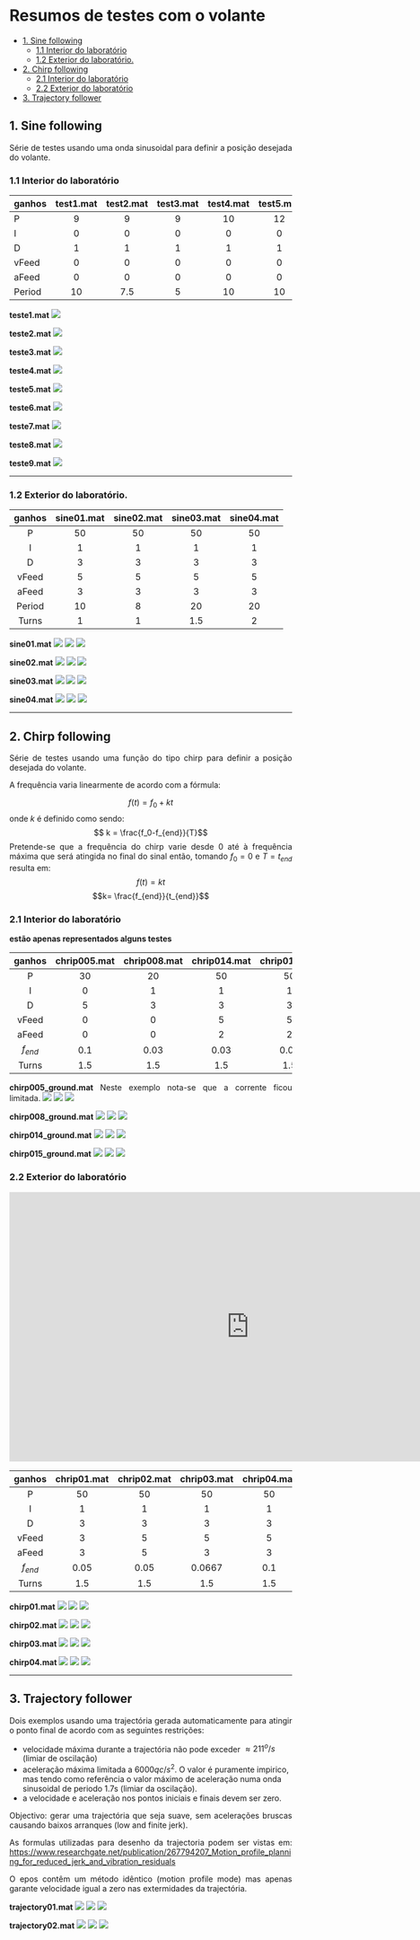 <style>
  p {
    text-align:justify;
  }
</style>

<!-- untoc -->
# Resumos de testes com o volante #


<!-- toc orderedList:0 depthFrom:1 depthTo:6 -->

* [1. Sine following](#1-sine-following)
  * [1.1 Interior  do laboratório](#11-interior-do-laboratório)
  * [1.2 Exterior do laboratório.](#12-exterior-do-laboratório)
* [2. Chirp following](#2-chirp-following)
  * [2.1 Interior  do laboratório](#21-interior-do-laboratório)
  * [2.2 Exterior do laboratório](#22-exterior-do-laboratório)
* [3. Trajectory follower](#3-trajectory-follower)

<!-- tocstop -->

## 1. Sine following ##
Série de testes usando uma onda sinusoidal para definir a posição desejada do volante.

### 1.1 Interior  do laboratório ###

|ganhos|test1.mat|test2.mat|test3.mat|test4.mat|test5.mat|test6.mat|test7.mat|test8.mat|test9.mat|
|------|:-------:|:-------:|:-------:|:-------:|:-------:|:-------:|:-------:|:-------:|:-------:|
| P    |9        |9        |9        |10       |12       |15       |9        |13       |15       |
| I    |0        |0        |0        |0        |0        |0        |0        |0        |0        |
| D    |1        |1        |1        |1        |1        |1        |2        |2        |3        |
| vFeed|0        |0        |0        |0        |0        |0        |0        |0        |0        |
| aFeed|0        |0        |0        |0        |0        |0        |0        |0        |0        |
|Period|10       |7.5      |5        |10       |10       |10       |10       |10       |10       |

**teste1.mat**
![](./sines/wheels%20down/teste1.svg)

**teste2.mat**
![](./sines/wheels%20down/teste2.svg)

**teste3.mat**
![](./sines/wheels%20down/teste3.svg)

**teste4.mat**
![](./sines/wheels%20down/teste4.svg)

**teste5.mat**
![](./sines/wheels%20down/teste5.svg)

**teste6.mat**
![](./sines/wheels%20down/teste6.svg)

**teste7.mat**
![](./sines/wheels%20down/teste7.svg)

**teste8.mat**
![](./sines/wheels%20down/teste8.svg)

**teste9.mat**
![](./sines/wheels%20down/teste9.svg)

---

### 1.2 Exterior do laboratório. ###

| ganhos |sine01.mat|sine02.mat|sine03.mat|sine04.mat|
|:------:|:--------:|:--------:|:--------:|:--------:|
|P       |50        |50        |50        |50        |
|I       |1         |1         |1         |1         |
|D       |3         |3         |3         |3         |
|vFeed   |5         |5         |5         |5         |
|aFeed   |3         |3         |3         |3         |
|Period  |10        |8         |20        |20        |
|Turns   |1         |1         |1.5       |2         |

**sine01.mat**
![](./sines/wheels%20down%20car%20out/sine01_position.svg)
![](./sines/wheels%20down%20car%20out/sine01_error.svg)
![](./sines/wheels%20down%20car%20out/sine01_vel_acc.svg)

**sine02.mat**
![](./sines/wheels%20down%20car%20out/sine02_position.svg)
![](./sines/wheels%20down%20car%20out/sine02_error.svg)
![](./sines/wheels%20down%20car%20out/sine02_vel_acc.svg)

**sine03.mat**
![](./sines/wheels%20down%20car%20out/sine03_position.svg)
![](./sines/wheels%20down%20car%20out/sine03_error.svg)
![](./sines/wheels%20down%20car%20out/sine03_vel_acc.svg)

**sine04.mat**
![](./sines/wheels%20down%20car%20out/sine04_position.svg)
![](./sines/wheels%20down%20car%20out/sine04_error.svg)
![](./sines/wheels%20down%20car%20out/sine04_vel_acc.svg)

---

## 2. Chirp following ##
Série de testes usando uma função do tipo chirp para definir a posição desejada do volante.

A frequência varia linearmente de acordo com a fórmula:

$$f(t) = f_0 + kt $$
onde $k$ é definido como sendo:
$$ k = \frac{f_0-f_{end}}{T}$$
Pretende-se que a frequência do chirp varie desde 0 até à frequência máxima que será atingida no final do sinal então, tomando $f_0=0$ e $T = t_{end}$ resulta em:
$$f(t) = kt$$
$$k= \frac{f_{end}}{t_{end}}$$

### 2.1 Interior  do laboratório ###

**estão apenas representados alguns testes**

| ganhos  |chrip005.mat|chrip008.mat|chrip014.mat|chrip015.mat|
|:-------:|:----------:|:----------:|:----------:|:----------:|
|P        |30          |20          |50          |50          |
|I        |0           |1           |1           |1           |
|D        |5           |3           |3           |3           |
|vFeed    |0           |0           |5           |5           |
|aFeed    |0           |0           |2           |2           |
|$f_{end}$|0.1         |0.03        |0.03        |0.05        |
|Turns    |1.5         |1.5         |1.5         |1.5         |

**chirp005_ground.mat**
Neste exemplo nota-se que a corrente ficou limitada.
![](./chirps/wheels%20down/chirp005_ground_position.svg)
![](./chirps/wheels%20down/chirp005_ground_error.svg)
![](./chirps/wheels%20down/chirp005_ground_vel_acc.svg)

**chirp008_ground.mat**
![](./chirps/wheels%20down/chirp008_ground_position.svg)
![](./chirps/wheels%20down/chirp008_ground_error.svg)
![](./chirps/wheels%20down/chirp008_ground_vel_acc.svg)

**chirp014_ground.mat**
![](./chirps/wheels%20down/chirp014_ground_position.svg)
![](./chirps/wheels%20down/chirp014_ground_error.svg)
![](./chirps/wheels%20down/chirp014_ground_vel_acc.svg)

**chirp015_ground.mat**
![](./chirps/wheels%20down/chirp015_ground_position.svg)
![](./chirps/wheels%20down/chirp015_ground_error.svg)
![](./chirps/wheels%20down/chirp015_ground_vel_acc.svg)


### 2.2 Exterior do laboratório ###

<div><iframe width="853" height="480" src="https://www.youtube.com/embed/TmFjZiST00c?rel=0" frameborder="0" allowfullscreen></iframe>
</div>

| ganhos  |chrip01.mat|chrip02.mat|chrip03.mat|chrip04.mat|
|:-------:|:----------:|:----------:|:----------:|:----------:|
|P        |50          |50          |50          |50          |
|I        |1           |1           |1           |1           |
|D        |3           |3           |3           |3           |
|vFeed    |3           |5           |5           |5           |
|aFeed    |3           |5           |3           |3           |
|$f_{end}$|0.05        |0.05        |0.0667      |0.1         |
|Turns    |1.5         |1.5         |1.5         |1.5         |


**chirp01.mat**
![](./chirps/wheels%20down%20car%20out/chirp01_position.svg)
![](./chirps/wheels%20down%20car%20out/chirp01_error.svg)
![](./chirps/wheels%20down%20car%20out/chirp01_vel_acc.svg)

**chirp02.mat**
![](./chirps/wheels%20down%20car%20out/chirp02_position.svg)
![](./chirps/wheels%20down%20car%20out/chirp02_error.svg)
![](./chirps/wheels%20down%20car%20out/chirp02_vel_acc.svg)

**chirp03.mat**
![](./chirps/wheels%20down%20car%20out/chirp03_position.svg)
![](./chirps/wheels%20down%20car%20out/chirp03_error.svg)
![](./chirps/wheels%20down%20car%20out/chirp03_vel_acc.svg)

**chirp04.mat**
![](./chirps/wheels%20down%20car%20out/chirp04_position.svg)
![](./chirps/wheels%20down%20car%20out/chirp04_error.svg)
![](./chirps/wheels%20down%20car%20out/chirp04_vel_acc.svg)

---

## 3. Trajectory follower ##

Dois exemplos usando uma trajectória gerada automaticamente para atingir o ponto
final de acordo com as seguintes restrições:

* velocidade máxima durante a trajectória não pode exceder $\approx 211^o/s$ (limiar de oscilação)
* aceleração  máxima limitada a $6000 qc/s^2$. O valor é puramente impirico, mas tendo como referência o valor máximo de aceleração numa onda sinusoidal de periodo 1.7s (limiar da oscilação).
* a velocidade e aceleração nos pontos iniciais e finais devem ser zero.

Objectivo: gerar uma trajectória que seja suave, sem acelerações bruscas causando
baixos arranques (low and finite jerk).

As formulas utilizadas para desenho da trajectoria podem ser vistas em:
https://www.researchgate.net/publication/267794207_Motion_profile_planning_for_reduced_jerk_and_vibration_residuals

O epos contêm um método idêntico (motion profile mode) mas apenas garante velocidade igual a zero nas extermidades da trajectória.

**trajectory01.mat**
![](./trajectory/trajectory01_position.svg)
![](./trajectory/trajectory01_error.svg)
![](./trajectory/trajectory01_vel_acc.svg)

**trajectory02.mat**
![](./trajectory/trajectory02_position.svg)
![](./trajectory/trajectory02_error.svg)
![](./trajectory/trajectory02_vel_acc.svg)
